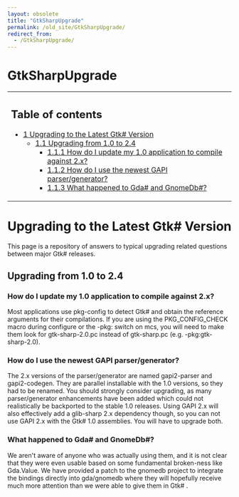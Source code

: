 ```yaml
---
layout: obsolete
title: "GtkSharpUpgrade"
permalink: /old_site/GtkSharpUpgrade/
redirect_from:
  - /GtkSharpUpgrade/
---
```


GtkSharpUpgrade
===============

<table>
<col width="100%" />
<tbody>
<tr class="odd">
<td align="left"><h2>Table of contents</h2>
<ul>
<li><a href="#Upgrading_to_the_Latest_Gtk.23_Version">1 Upgrading to the Latest Gtk# Version</a>
<ul>
<li><a href="#Upgrading_from_1.0_to_2.4">1.1 Upgrading from 1.0 to 2.4</a>
<ul>
<li><a href="#How_do_I_update_my_1.0_application_to_compile_against_2.x.3F">1.1.1 How do I update my 1.0 application to compile against 2.x?</a></li>
<li><a href="#How_do_I_use_the_newest_GAPI_parser.2Fgenerator.3F">1.1.2 How do I use the newest GAPI parser/generator?</a></li>
<li><a href="#What_happened_to_Gda.23_and_GnomeDb.23.3F">1.1.3 What happened to Gda# and GnomeDb#?</a></li>
</ul></li>
</ul></li>
</ul></td>
</tr>
</tbody>
</table>

Upgrading to the Latest Gtk\# Version
=====================================

This page is a repository of answers to typical upgrading related questions between major Gtk\# releases.

Upgrading from 1.0 to 2.4
-------------------------

### How do I update my 1.0 application to compile against 2.x?

Most applications use pkg-config to detect Gtk\# and obtain the reference arguments for their compilations. If you are using the PKG\_CONFIG\_CHECK macro during configure or the -pkg: switch on mcs, you will need to make them look for gtk-sharp-2.0.pc instead of gtk-sharp.pc (e.g. -pkg:gtk-sharp-2.0).

### How do I use the newest GAPI parser/generator?

The 2.x versions of the parser/generator are named gapi2-parser and gapi2-codegen. They are parallel installable with the 1.0 versions, so they had to be renamed. You should strongly consider upgrading, as many parser/generator enhancements have been added which could not realistically be backported to the stable 1.0 releases. Using GAPI 2.x will also effectively add a glib-sharp 2.x dependency though, so you can not use GAPI 2.x with the Gtk\# 1.0 assemblies. You will have to upgrade both.

### What happened to Gda\# and GnomeDb\#?

We aren't aware of anyone who was actually using them, and it is not clear that they were even usable based on some fundamental broken-ness like Gda.Value. We have provided a patch to the gnomedb project to integrate the bindings directly into gda/gnomedb where they will hopefully receive much more attention than we were able to give them in Gtk\# .

